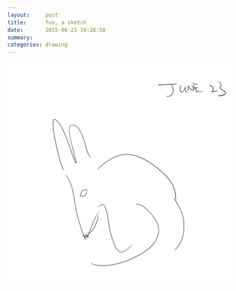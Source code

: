```yaml
---
layout:     post
title:      fox, a sketch
date:       2015-06-23 19:28:58
summary:    
categories: drawing
---
```

![fox, a sketch](/images/blog/fox-a-sketch.png "Cute, isn't She?")